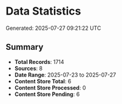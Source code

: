 # Data Statistics

Generated: 2025-07-27 09:21:22 UTC

## Summary

- **Total Records**: 1714
- **Sources**: 8
- **Date Range**: 2025-07-23 to 2025-07-27
- **Content Store Total**: 6
- **Content Store Processed**: 0
- **Content Store Pending**: 6
